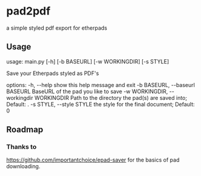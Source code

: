 # pad2pdf
a simple styled pdf export for etherpads

## Usage
usage: main.py [-h] [-b BASEURL] [-w WORKINGDIR] [-s STYLE]

Save your Etherpads styled as PDF's

options:
  -h, --help            show this help message and exit
  -b BASEURL, --baseurl BASEURL
                        BaseURL of the pad you like to save
  -w WORKINGDIR, --workingdir WORKINGDIR
                        Path to the directory the pad(s) are saved into; Default: .
  -s STYLE, --style STYLE
                        the style for the final document; Default: 0
## Roadmap


### Thanks to 
https://github.com/importantchoice/epad-saver for the basics of pad downloading.
